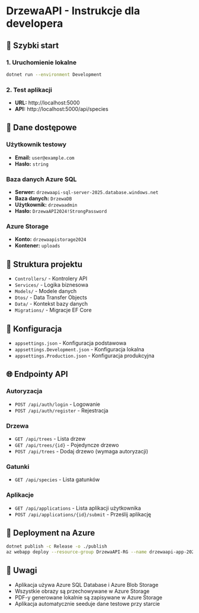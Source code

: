 # DrzewaAPI - Instrukcje dla developera

## 🚀 Szybki start

### 1. Uruchomienie lokalne
```bash
dotnet run --environment Development
```

### 2. Test aplikacji
- **URL:** http://localhost:5000
- **API:** http://localhost:5000/api/species

## 🔐 Dane dostępowe

### Użytkownik testowy
- **Email:** `user@example.com`
- **Hasło:** `string`

### Baza danych Azure SQL
- **Serwer:** `drzewaapi-sql-server-2025.database.windows.net`
- **Baza danych:** `DrzewaDB`
- **Użytkownik:** `drzewaadmin`
- **Hasło:** `DrzewaAPI2024!StrongPassword`

### Azure Storage
- **Konto:** `drzewaapistorage2024`
- **Kontener:** `uploads`

## 📁 Struktura projektu

- `Controllers/` - Kontrolery API
- `Services/` - Logika biznesowa
- `Models/` - Modele danych
- `Dtos/` - Data Transfer Objects
- `Data/` - Kontekst bazy danych
- `Migrations/` - Migracje EF Core

## 🔧 Konfiguracja

- `appsettings.json` - Konfiguracja podstawowa
- `appsettings.Development.json` - Konfiguracja lokalna
- `appsettings.Production.json` - Konfiguracja produkcyjna

## 🌐 Endpointy API

### Autoryzacja
- `POST /api/auth/login` - Logowanie
- `POST /api/auth/register` - Rejestracja

### Drzewa
- `GET /api/trees` - Lista drzew
- `GET /api/trees/{id}` - Pojedyncze drzewo
- `POST /api/trees` - Dodaj drzewo (wymaga autoryzacji)

### Gatunki
- `GET /api/species` - Lista gatunków

### Aplikacje
- `GET /api/applications` - Lista aplikacji użytkownika
- `POST /api/applications/{id}/submit` - Prześlij aplikację

## 🚀 Deployment na Azure

```bash
dotnet publish -c Release -o ./publish
az webapp deploy --resource-group DrzewaAPI-RG --name drzewaapi-app-2024 --src-path ./publish.zip
```

## 📝 Uwagi

- Aplikacja używa Azure SQL Database i Azure Blob Storage
- Wszystkie obrazy są przechowywane w Azure Storage
- PDF-y generowane lokalnie są zapisywane w Azure Storage
- Aplikacja automatycznie seeduje dane testowe przy starcie
